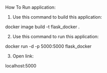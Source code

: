 How To Run application:


1) Use this command to build this application:

  docker image build -t flask_docker .

2) Use this command to run this application:

  docker run -d -p 5000:5000 flask_docker

3) Open link:

  localhost:5000
